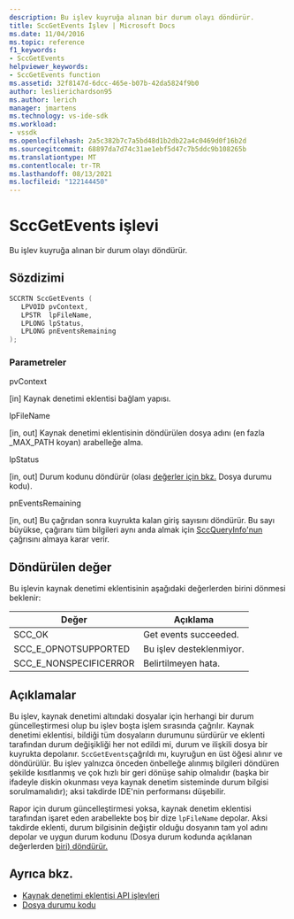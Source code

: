 ```yaml
---
description: Bu işlev kuyruğa alınan bir durum olayı döndürür.
title: SccGetEvents İşlev | Microsoft Docs
ms.date: 11/04/2016
ms.topic: reference
f1_keywords:
- SccGetEvents
helpviewer_keywords:
- SccGetEvents function
ms.assetid: 32f8147d-6dcc-465e-b07b-42da5824f9b0
author: leslierichardson95
ms.author: lerich
manager: jmartens
ms.technology: vs-ide-sdk
ms.workload:
- vssdk
ms.openlocfilehash: 2a5c382b7c7a5bd48d1b2db22a4c0469d0f16b2d
ms.sourcegitcommit: 68897da7d74c31ae1ebf5d47c7b5ddc9b108265b
ms.translationtype: MT
ms.contentlocale: tr-TR
ms.lasthandoff: 08/13/2021
ms.locfileid: "122144450"
---
```

# <a name="sccgetevents-function"></a>SccGetEvents işlevi
Bu işlev kuyruğa alınan bir durum olayı döndürür.

## <a name="syntax"></a>Sözdizimi

```cpp
SCCRTN SccGetEvents (
   LPVOID pvContext,
   LPSTR  lpFileName,
   LPLONG lpStatus,
   LPLONG pnEventsRemaining
);
```

### <a name="parameters"></a>Parametreler
 pvContext

[in] Kaynak denetimi eklentisi bağlam yapısı.

 lpFileName

[in, out] Kaynak denetimi eklentisinin döndürülen dosya adını (en fazla _MAX_PATH koyan) arabelleğe alma.

 lpStatus

[in, out] Durum kodunu döndürür (olası [değerler için bkz.](../extensibility/file-status-code-enumerator.md) Dosya durumu kodu).

 pnEventsRemaining

[in, out] Bu çağrıdan sonra kuyrukta kalan giriş sayısını döndürür. Bu sayı büyükse, çağıranı tüm bilgileri aynı anda almak için [SccQueryInfo'nun](../extensibility/sccqueryinfo-function.md) çağrısını almaya karar verir.

## <a name="return-value"></a>Döndürülen değer
 Bu işlevin kaynak denetimi eklentisinin aşağıdaki değerlerden birini dönmesi beklenir:

|Değer|Açıklama|
|-----------|-----------------|
|SCC_OK|Get events succeeded.|
|SCC_E_OPNOTSUPPORTED|Bu işlev desteklenmiyor.|
|SCC_E_NONSPECIFICERROR|Belirtilmeyen hata.|

## <a name="remarks"></a>Açıklamalar
 Bu işlev, kaynak denetimi altındaki dosyalar için herhangi bir durum güncelleştirmesi olup bu işlev boşta işlem sırasında çağrılır. Kaynak denetimi eklentisi, bildiği tüm dosyaların durumunu sürdürür ve eklenti tarafından durum değişikliği her not edildi mi, durum ve ilişkili dosya bir kuyrukta depolanır. `SccGetEvents`çağrıldı mı, kuyruğun en üst öğesi alınır ve döndürülür. Bu işlev yalnızca önceden önbelleğe alınmış bilgileri döndüren şekilde kısıtlanmış ve çok hızlı bir geri dönüşe sahip olmalıdır (başka bir ifadeyle diskin okunması veya kaynak denetim sisteminde durum bilgisi sorulmamalıdır); aksi takdirde IDE'nin performansı düşebilir.

 Rapor için durum güncelleştirmesi yoksa, kaynak denetim eklentisi tarafından işaret eden arabellekte boş bir dize `lpFileName` depolar. Aksi takdirde eklenti, durum bilgisinin değiştir olduğu dosyanın tam yol adını depolar ve uygun durum kodunu (Dosya durum kodunda açıklanan değerlerden [biri) döndürür.](../extensibility/file-status-code-enumerator.md)

## <a name="see-also"></a>Ayrıca bkz.
- [Kaynak denetimi eklentisi API işlevleri](../extensibility/source-control-plug-in-api-functions.md)
- [Dosya durumu kodu](../extensibility/file-status-code-enumerator.md)
